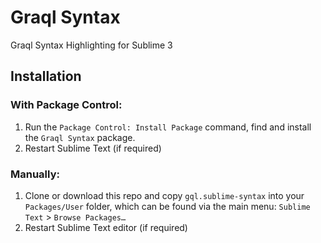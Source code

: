 # Graql Syntax

Graql Syntax Highlighting for Sublime 3

## Installation

### With Package Control:

1. Run the `Package Control: Install Package` command, find and install the `Graql Syntax` package.
2. Restart Sublime Text (if required)

### Manually:

1. Clone or download this repo and copy `gql.sublime-syntax` into your `Packages/User` folder, which can be found via the main menu: `Sublime Text` > `Browse Packages…`
2. Restart Sublime Text editor (if required)
